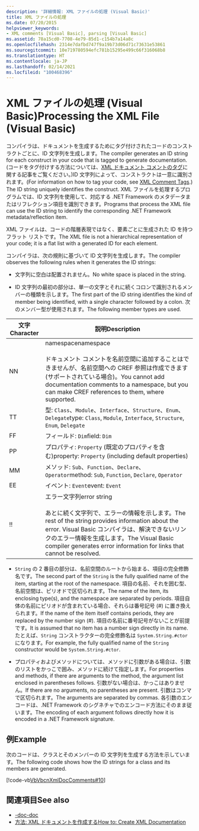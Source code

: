 ```yaml
---
description: '詳細情報: XML ファイルの処理 (Visual Basic)'
title: XML ファイルの処理
ms.date: 07/20/2015
helpviewer_keywords:
- XML comments [Visual Basic], parsing [Visual Basic]
ms.assetid: 78a15cd0-7708-4e79-85d1-c154b7a14a8c
ms.openlocfilehash: 2314e7dafbd747f9a19b73d06d71c73631e53861
ms.sourcegitcommit: 10e719780594efc781b15295e499c66f316068b8
ms.translationtype: HT
ms.contentlocale: ja-JP
ms.lasthandoff: 02/14/2021
ms.locfileid: "100468396"
---
```

# <a name="processing-the-xml-file-visual-basic"></a><span data-ttu-id="11590-103">XML ファイルの処理 (Visual Basic)</span><span class="sxs-lookup"><span data-stu-id="11590-103">Processing the XML File (Visual Basic)</span></span>

<span data-ttu-id="11590-104">コンパイラは、ドキュメントを生成するためにタグ付けされたコードのコンストラクトごとに、ID 文字列を生成します。</span><span class="sxs-lookup"><span data-stu-id="11590-104">The compiler generates an ID string for each construct in your code that is tagged to generate documentation.</span></span> <span data-ttu-id="11590-105">(コードをタグ付けする方法については、[XML ドキュメント コメントのタグ](../../language-reference/xmldoc/index.md)に関する記事をご覧ください。)ID 文字列によって、コンストラクトは一意に識別されます。</span><span class="sxs-lookup"><span data-stu-id="11590-105">(For information on how to tag your code, see [XML Comment Tags](../../language-reference/xmldoc/index.md).) The ID string uniquely identifies the construct.</span></span> <span data-ttu-id="11590-106">XML ファイルを処理するプログラムでは、ID 文字列を使用して、対応する .NET Framework のメタデータまたはリフレクション項目を識別できます。</span><span class="sxs-lookup"><span data-stu-id="11590-106">Programs that process the XML file can use the ID string to identify the corresponding .NET Framework metadata/reflection item.</span></span>  
  
 <span data-ttu-id="11590-107">XML ファイルは、コードの階層表現ではなく、要素ごとに生成された ID を持つフラット リストです。</span><span class="sxs-lookup"><span data-stu-id="11590-107">The XML file is not a hierarchical representation of your code; it is a flat list with a generated ID for each element.</span></span>  
  
 <span data-ttu-id="11590-108">コンパイラは、次の規則に基づいて ID 文字列を生成します。</span><span class="sxs-lookup"><span data-stu-id="11590-108">The compiler observes the following rules when it generates the ID strings:</span></span>  
  
- <span data-ttu-id="11590-109">文字列に空白は配置されません。</span><span class="sxs-lookup"><span data-stu-id="11590-109">No white space is placed in the string.</span></span>  
  
- <span data-ttu-id="11590-110">ID 文字列の最初の部分は、単一の文字とそれに続くコロンで識別されるメンバーの種類を示します。</span><span class="sxs-lookup"><span data-stu-id="11590-110">The first part of the ID string identifies the kind of member being identified, with a single character followed by a colon.</span></span> <span data-ttu-id="11590-111">次のメンバー型が使用されます。</span><span class="sxs-lookup"><span data-stu-id="11590-111">The following member types are used.</span></span>  
  
|<span data-ttu-id="11590-112">文字</span><span class="sxs-lookup"><span data-stu-id="11590-112">Character</span></span>|<span data-ttu-id="11590-113">説明</span><span class="sxs-lookup"><span data-stu-id="11590-113">Description</span></span>|  
|---|---|  
|<span data-ttu-id="11590-114">N</span><span class="sxs-lookup"><span data-stu-id="11590-114">N</span></span>|<span data-ttu-id="11590-115">namespace</span><span class="sxs-lookup"><span data-stu-id="11590-115">namespace</span></span><br /><br /> <span data-ttu-id="11590-116">ドキュメント コメントを名前空間に追加することはできませんが、名前空間への CREF 参照は作成できます (サポートされている場合)。</span><span class="sxs-lookup"><span data-stu-id="11590-116">You cannot add documentation comments to a namespace, but you can make CREF references to them, where supported.</span></span>|  
|<span data-ttu-id="11590-117">T</span><span class="sxs-lookup"><span data-stu-id="11590-117">T</span></span>|<span data-ttu-id="11590-118">型: `Class`、`Module`、`Interface`、`Structure`、`Enum`、`Delegate`</span><span class="sxs-lookup"><span data-stu-id="11590-118">type: `Class`, `Module`, `Interface`, `Structure`, `Enum`, `Delegate`</span></span>|  
|<span data-ttu-id="11590-119">F</span><span class="sxs-lookup"><span data-stu-id="11590-119">F</span></span>|<span data-ttu-id="11590-120">フィールド: `Dim`</span><span class="sxs-lookup"><span data-stu-id="11590-120">field: `Dim`</span></span>|  
|<span data-ttu-id="11590-121">P</span><span class="sxs-lookup"><span data-stu-id="11590-121">P</span></span>|<span data-ttu-id="11590-122">プロパティ: `Property` (既定のプロパティを含む)</span><span class="sxs-lookup"><span data-stu-id="11590-122">property: `Property` (including default properties)</span></span>|  
|<span data-ttu-id="11590-123">M</span><span class="sxs-lookup"><span data-stu-id="11590-123">M</span></span>|<span data-ttu-id="11590-124">メソッド: `Sub`、`Function`、`Declare`、`Operator`</span><span class="sxs-lookup"><span data-stu-id="11590-124">method: `Sub`, `Function`, `Declare`, `Operator`</span></span>|  
|<span data-ttu-id="11590-125">E</span><span class="sxs-lookup"><span data-stu-id="11590-125">E</span></span>|<span data-ttu-id="11590-126">イベント: `Event`</span><span class="sxs-lookup"><span data-stu-id="11590-126">event: `Event`</span></span>|  
|<span data-ttu-id="11590-127">!</span><span class="sxs-lookup"><span data-stu-id="11590-127">!</span></span>|<span data-ttu-id="11590-128">エラー文字列</span><span class="sxs-lookup"><span data-stu-id="11590-128">error string</span></span><br /><br /> <span data-ttu-id="11590-129">あとに続く文字列で、エラーの情報を示します。</span><span class="sxs-lookup"><span data-stu-id="11590-129">The rest of the string provides information about the error.</span></span> <span data-ttu-id="11590-130">Visual Basic コンパイラは、解決できないリンクのエラー情報を生成します。</span><span class="sxs-lookup"><span data-stu-id="11590-130">The Visual Basic compiler generates error information for links that cannot be resolved.</span></span>|  
  
- <span data-ttu-id="11590-131">`String` の 2 番目の部分は、名前空間のルートから始まる、項目の完全修飾名です。</span><span class="sxs-lookup"><span data-stu-id="11590-131">The second part of the `String` is the fully qualified name of the item, starting at the root of the namespace.</span></span> <span data-ttu-id="11590-132">項目の名前、それを囲む型、名前空間は、ピリオドで区切られます。</span><span class="sxs-lookup"><span data-stu-id="11590-132">The name of the item, its enclosing type(s), and the namespace are separated by periods.</span></span> <span data-ttu-id="11590-133">項目自体の名前にピリオドが含まれている場合、それらは番号記号 (#) に置き換えられます。</span><span class="sxs-lookup"><span data-stu-id="11590-133">If the name of the item itself contains periods, they are replaced by the number sign (#).</span></span> <span data-ttu-id="11590-134">項目の名前に番号記号がないことが前提です。</span><span class="sxs-lookup"><span data-stu-id="11590-134">It is assumed that no item has a number sign directly in its name.</span></span> <span data-ttu-id="11590-135">たとえば、`String` コンストラクターの完全修飾名は `System.String.#ctor` になります。</span><span class="sxs-lookup"><span data-stu-id="11590-135">For example, the fully qualified name of the `String` constructor would be `System.String.#ctor`.</span></span>  
  
- <span data-ttu-id="11590-136">プロパティおよびメソッドについては、メソッドに引数がある場合は、引数のリストをかっこで囲み、メソッドに続けて指定します。</span><span class="sxs-lookup"><span data-stu-id="11590-136">For properties and methods, if there are arguments to the method, the argument list enclosed in parentheses follows.</span></span> <span data-ttu-id="11590-137">引数がない場合は、かっこはありません。</span><span class="sxs-lookup"><span data-stu-id="11590-137">If there are no arguments, no parentheses are present.</span></span> <span data-ttu-id="11590-138">引数はコンマで区切られます。</span><span class="sxs-lookup"><span data-stu-id="11590-138">The arguments are separated by commas.</span></span> <span data-ttu-id="11590-139">各引数のエンコードは、.NET Framework のシグネチャでのエンコード方法にそのまま従います。</span><span class="sxs-lookup"><span data-stu-id="11590-139">The encoding of each argument follows directly how it is encoded in a .NET Framework signature.</span></span>  
  
## <a name="example"></a><span data-ttu-id="11590-140">例</span><span class="sxs-lookup"><span data-stu-id="11590-140">Example</span></span>  

 <span data-ttu-id="11590-141">次のコードは、クラスとそのメンバーの ID 文字列を生成する方法を示しています。</span><span class="sxs-lookup"><span data-stu-id="11590-141">The following code shows how the ID strings for a class and its members are generated.</span></span>  
  
 [!code-vb[VbVbcnXmlDocComments#10](~/samples/snippets/visualbasic/VS_Snippets_VBCSharp/VbVbcnXmlDocComments/VB/Class1.vb#10)]  
  
## <a name="see-also"></a><span data-ttu-id="11590-142">関連項目</span><span class="sxs-lookup"><span data-stu-id="11590-142">See also</span></span>

- [<span data-ttu-id="11590-143">-doc</span><span class="sxs-lookup"><span data-stu-id="11590-143">-doc</span></span>](../../reference/command-line-compiler/doc.md)
- [<span data-ttu-id="11590-144">方法: XML ドキュメントを作成する</span><span class="sxs-lookup"><span data-stu-id="11590-144">How to: Create XML Documentation</span></span>](how-to-create-xml-documentation.md)
